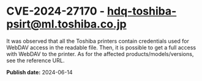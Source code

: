 # CVE-2024-27170 - hdq-toshiba-psirt@ml.toshiba.co.jp

It was observed that all the Toshiba printers contain credentials used for WebDAV access in the readable file. Then, it is possible to get a full access with WebDAV to the printer. As for the affected products/models/versions, see the reference URL.

**Publish date:** 2024-06-14
